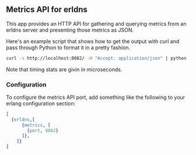## Metrics API for erldns

This app provides an HTTP API for gathering and querying metrics from an erldns server and presenting those metrics as JSON.

Here's an example script that shows how to get the output with curl and pass through Python to format it in a pretty fashion.

```sh
curl -s http://localhost:8082/ -H "Accept: application/json" | python -mjson.tool
```

Note that timing stats are givin in microseconds.

### Configuration

To configure the metrics API port, add something like the following to your erlang configuration section:

```erlang
[ 
  {erldns,[
      {metrics, [
        {port, 8082}
      ]},
    ]}
]
```
